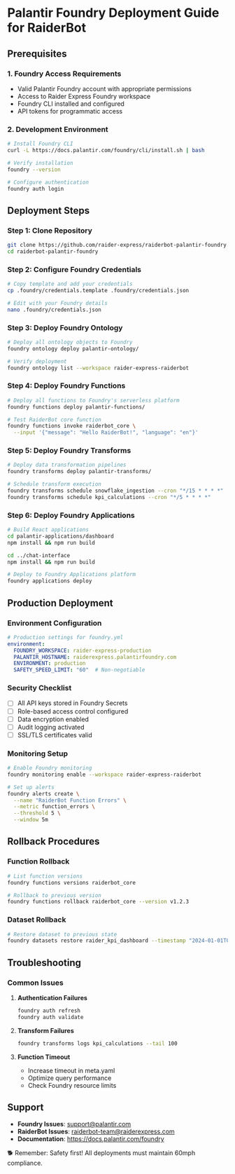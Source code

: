 # Palantir Foundry Deployment Guide for RaiderBot

## Prerequisites

### 1. Foundry Access Requirements
- Valid Palantir Foundry account with appropriate permissions
- Access to Raider Express Foundry workspace
- Foundry CLI installed and configured
- API tokens for programmatic access

### 2. Development Environment
```bash
# Install Foundry CLI
curl -L https://docs.palantir.com/foundry/cli/install.sh | bash

# Verify installation
foundry --version

# Configure authentication
foundry auth login
```

## Deployment Steps

### Step 1: Clone Repository
```bash
git clone https://github.com/raider-express/raiderbot-palantir-foundry.git
cd raiderbot-palantir-foundry
```

### Step 2: Configure Foundry Credentials
```bash
# Copy template and add your credentials
cp .foundry/credentials.template .foundry/credentials.json

# Edit with your Foundry details
nano .foundry/credentials.json
```

### Step 3: Deploy Foundry Ontology
```bash
# Deploy all ontology objects to Foundry
foundry ontology deploy palantir-ontology/

# Verify deployment
foundry ontology list --workspace raider-express-raiderbot
```

### Step 4: Deploy Foundry Functions
```bash
# Deploy all functions to Foundry's serverless platform
foundry functions deploy palantir-functions/

# Test RaiderBot core function
foundry functions invoke raiderbot_core \
  --input '{"message": "Hello RaiderBot!", "language": "en"}'
```

### Step 5: Deploy Foundry Transforms
```bash
# Deploy data transformation pipelines
foundry transforms deploy palantir-transforms/

# Schedule transform execution
foundry transforms schedule snowflake_ingestion --cron "*/15 * * * *"
foundry transforms schedule kpi_calculations --cron "*/5 * * * *"
```

### Step 6: Deploy Foundry Applications
```bash
# Build React applications
cd palantir-applications/dashboard
npm install && npm run build

cd ../chat-interface
npm install && npm run build

# Deploy to Foundry Applications platform
foundry applications deploy
```

## Production Deployment

### Environment Configuration
```yaml
# Production settings for foundry.yml
environment:
  FOUNDRY_WORKSPACE: raider-express-production
  PALANTIR_HOSTNAME: raiderexpress.palantirfoundry.com
  ENVIRONMENT: production
  SAFETY_SPEED_LIMIT: "60"  # Non-negotiable
```

### Security Checklist
- [ ] All API keys stored in Foundry Secrets
- [ ] Role-based access control configured
- [ ] Data encryption enabled
- [ ] Audit logging activated
- [ ] SSL/TLS certificates valid

### Monitoring Setup
```bash
# Enable Foundry monitoring
foundry monitoring enable --workspace raider-express-raiderbot

# Set up alerts
foundry alerts create \
  --name "RaiderBot Function Errors" \
  --metric function_errors \
  --threshold 5 \
  --window 5m
```

## Rollback Procedures

### Function Rollback
```bash
# List function versions
foundry functions versions raiderbot_core

# Rollback to previous version
foundry functions rollback raiderbot_core --version v1.2.3
```

### Dataset Rollback
```bash
# Restore dataset to previous state
foundry datasets restore raider_kpi_dashboard --timestamp "2024-01-01T00:00:00Z"
```

## Troubleshooting

### Common Issues

1. **Authentication Failures**
   ```bash
   foundry auth refresh
   foundry auth validate
   ```

2. **Transform Failures**
   ```bash
   foundry transforms logs kpi_calculations --tail 100
   ```

3. **Function Timeout**
   - Increase timeout in meta.yaml
   - Optimize query performance
   - Check Foundry resource limits

## Support

- **Foundry Issues**: support@palantir.com
- **RaiderBot Issues**: raiderbot-team@raiderexpress.com
- **Documentation**: https://docs.palantir.com/foundry

🐕 Remember: Safety first! All deployments must maintain 60mph compliance.
